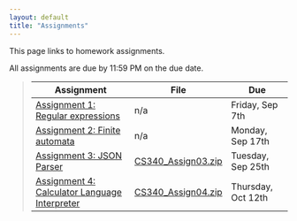 ```yaml
---
layout: default
title: "Assignments"
---
```


This page links to homework assignments.

All assignments are due by 11:59 PM on the due date.

> Assignment | File | Due
> ---------- | ---- | ---
> [Assignment 1: Regular expressions](assign01.html) | n/a | Friday, Sep 7th
> [Assignment 2: Finite automata](assign02.html) | n/a | Monday, Sep 17th
> [Assignment 3: JSON Parser](assign03.html) | [CS340\_Assign03.zip](CS340_Assign03.zip) | Tuesday, Sep 25th
> [Assignment 4: Calculator Language Interpreter](assign04.html) | [CS340\_Assign04.zip](CS340_Assign04.zip) | Thursday, Oct 12th


<!--
> [Assignment 4: Clojure MOOC](assign04.html) | n/a | Milestone 1: Friday, Oct 13th<br>Milestone 2: Wednesday, Oct 25th<br>Milestone 3: Wedneday, Nov 1st
> [Assignment 5: Boolean Function Synthesis](assign05.html) | n/a | Wednesday, Nov 8th
> [Assignment 6: Parsing](assign06.html) | [cs340-assign06.zip](cs340-assign06.zip) | Friday, Nov 17th
> [Assignment 7: Abstract Syntax Trees](assign07.html) | [cs340-assign07.zip](cs340-assign07.zip) | Tuesday, Dec 5th
> [Assignment 8: Code Generation](assign08.html) | [cs340-assign08.zip](cs340-assign08.zip) | Tuesday, Dec 12th
-->
